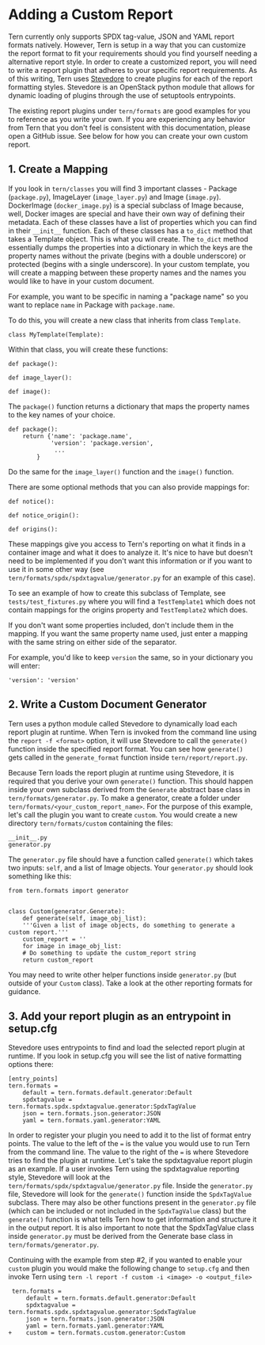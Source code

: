 # Adding a Custom Report
Tern currently only supports SPDX tag-value, JSON and YAML report formats natively. However, Tern is setup in a way that you can customize the report format to fit your requirements should you find yourself needing a alternative report style. In order to create a customized report, you will need to write a report plugin that adheres to your specific report requirements. As of this writing, Tern uses [Stevedore](https://docs.openstack.org/stevedore/latest/) to create plugins for each of the report formatting styles. Stevedore is an OpenStack python module that allows for dynamic loading of plugins through the use of setuptools entrypoints.

The existing report plugins under `tern/formats` are good examples for you to reference as you write your own. If you are experiencing any behavior from Tern that you don't feel is consistent with this documentation, please open a GitHub issue. See below for how you can create your own custom report.

## 1. Create a Mapping
If you look in `tern/classes` you will find 3 important classes - Package (`package.py`), ImageLayer (`image_layer.py`) and Image (`image.py`). DockerImage (`docker_image.py`) is a special subclass of Image because, well, Docker images are special and have their own way of defining their metadata. Each of these classes have a list of properties which you can find in their `__init__` function.
Each of these classes has a `to_dict` method that takes a Template object. This is what you will create. The `to_dict` method essentially dumps the properties into a dictionary in which the keys are the property names without the private (begins with a double underscore) or protected (begins with a single underscore). In your custom template, you will create a mapping between these property names and the names you would like to have in your custom document.

For example, you want to be specific in naming a "package name" so you want to replace `name` in Package with `package.name`.

To do this, you will create a new class that inherits from class `Template`.

```
class MyTemplate(Template):
```

Within that class, you will create these functions:

```
def package():

def image_layer():

def image():
```

The `package()` function returns a dictionary that maps the property names to the key names of your choice.

```
def package():
    return {'name': 'package.name',
            'version': 'package.version',
             ...
	    }
```

Do the same for the `image_layer()` function and the `image()` function.

There are some optional methods that you can also provide mappings for:

```
def notice():

def notice_origin():

def origins():
```

These mappings give you access to Tern's reporting on what it finds in a container image and what it does to analyze it. It's nice to have but doesn't need to be implemented if you don't want this information or if you want to use it in some other way (see `tern/formats/spdx/spdxtagvalue/generator.py` for an example of this case).

To see an example of how to create this subclass of Template, see `tests/test_fixtures.py` where you will find a `TestTemplate1` which does not contain mappings for the origins property and `TestTemplate2` which does.

If you don't want some properties included, don't include them in the mapping. If you want the same property name used, just enter a mapping with the same string on either side of the separator.

For example, you'd like to keep `version` the same, so in your dictionary you will enter:
```
'version': 'version'
```
## 2. Write a Custom Document Generator

Tern uses a python module called Stevedore to dynamically load each report plugin at runtime. When Tern is invoked from the command line using the `report -f <format>` option,  it will use Stevedore to call the `generate()` function inside the specified report format. You can see how `generate()` gets called in the `generate_format` function inside `tern/report/report.py`.

Because Tern loads the report plugin at runtime using Stevedore, it is required that you derive your own `generate()` function. This should happen inside your own subclass derived from the `Generate` abstract base class in `tern/formats/generator.py`. To make a generator, create a folder under `tern/formats/<your_custom_report_name>`. For the purpose of this example, let's call the plugin you want to create `custom`.  You would create a new directory `tern/formats/custom` containing the files:
```
__init__.py
generator.py
```

The `generator.py` file should have a function called `generate()` which takes two inputs: `self`, and a list of Image objects. Your `generator.py` should look something like this:

```
from tern.formats import generator


class Custom(generator.Generate):
    def generate(self, image_obj_list):
    '''Given a list of image objects, do something to generate a custom report.'''
    custom_report = ''
    for image in image_obj_list:
	# Do something to update the custom_report string
    return custom_report
```

You may need to write other helper functions inside `generator.py` (but outside of your `Custom` class). Take a look at the other reporting formats for guidance.


## 3. Add your report plugin as an entrypoint in setup.cfg

Stevedore uses entrypoints to find and load the selected report plugin at runtime. If you look in setup.cfg you will see the list of native formatting options there:

```
[entry_points]
tern.formats =
    default = tern.formats.default.generator:Default
    spdxtagvalue = tern.formats.spdx.spdxtagvalue.generator:SpdxTagValue
    json = tern.formats.json.generator:JSON
    yaml = tern.formats.yaml.generator:YAML
```

In order to register your plugin you need to add it to the list of format entry points. The value to the left of the `=` is the value you would use to run Tern from the command line. The value to the right of the `=` is where Stevedore tries to find the plugin at runtime. Let's take the spdxtagvalue report plugin as an example. If a user invokes Tern using the spdxtagvalue reporting style, Stevedore will look at the `tern/formats/spdx/spdxtagvalue/generator.py` file. Inside the `generator.py` file, Stevedore will look for the `generate()` function inside the `SpdxTagValue` subclass. There may also be other functions present in the `generator.py` file (which can be included or not included in the `SpdxTagValue` class) but the `generate()` function is what tells Tern how to get information and structure it in the output report. It is also important to note that the SpdxTagValue class inside `generator.py` must be derived from the Generate base class in `tern/formats/generator.py`.

Continuing with the example from step #2, if you wanted to enable your `custom` plugin you would make the following change to `setup.cfg` and then invoke Tern using `tern -l report -f custom -i <image> -o <output_file>`

```
 tern.formats =
     default = tern.formats.default.generator:Default
     spdxtagvalue = tern.formats.spdx.spdxtagvalue.generator:SpdxTagValue
     json = tern.formats.json.generator:JSON
     yaml = tern.formats.yaml.generator:YAML
+    custom = tern.formats.custom.generator:Custom
```
